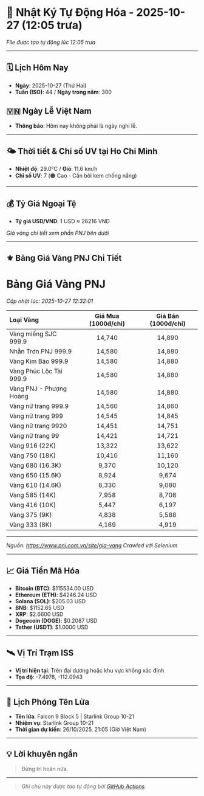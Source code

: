 # 🚀 Nhật Ký Tự Động Hóa - 2025-10-27 (12:05 trưa)

*File được tạo tự động lúc 12:05 trưa*

---
<!-- CALENDAR-MODULE -->
## 🗓️ Lịch Hôm Nay
- **Ngày**: 2025-10-27 (Thứ Hai)
- **Tuần (ISO)**: 44 / **Ngày trong năm**: 300

<!-- HOLIDAY-MODULE -->
## 🇻🇳 Ngày Lễ Việt Nam
- **Thông báo**: Hôm nay không phải là ngày nghỉ lễ.

---
<!-- WEATHER-UV-MODULE -->
## 🌤️ Thời tiết & Chỉ số UV tại Ho Chi Minh
- **Nhiệt độ**: 29.0°C / **Gió**: 11.6 km/h
- **Chỉ số UV**: 7 (🟠 Cao - Cần bôi kem chống nắng)

---
<!-- FINANCE-MODULE -->
## 💰 Tỷ Giá Ngoại Tệ
- **Tỷ giá USD/VND**: 1 USD ≈ 26216 VND

*Giá vàng chi tiết xem phần PNJ bên dưới*

---
<!-- PNJ-GOLD-MODULE -->
## ⚜️ Bảng Giá Vàng PNJ Chi Tiết

# Bảng Giá Vàng PNJ
*Cập nhật lúc: 2025-10-27 12:32:01*

| Loại Vàng | Giá Mua (1000đ/chỉ) | Giá Bán (1000đ/chỉ) |
|:---|:---:|:---:|
| Vàng miếng SJC 999.9 | 14,740 | 14,890 |
| Nhẫn Trơn PNJ 999.9 | 14,580 | 14,880 |
| Vàng Kim Bảo 999.9 | 14,580 | 14,880 |
| Vàng Phúc Lộc Tài 999.9 | 14,580 | 14,880 |
| Vàng PNJ - Phượng Hoàng | 14,580 | 14,880 |
| Vàng nữ trang 999.9 | 14,560 | 14,860 |
| Vàng nữ trang 999 | 14,545 | 14,845 |
| Vàng nữ trang 9920 | 14,451 | 14,751 |
| Vàng nữ trang 99 | 14,421 | 14,721 |
| Vàng 916 (22K) | 13,322 | 13,622 |
| Vàng 750 (18K) | 10,410 | 11,160 |
| Vàng 680 (16.3K) | 9,370 | 10,120 |
| Vàng 650 (15.6K) | 8,924 | 9,674 |
| Vàng 610 (14.6K) | 8,330 | 9,080 |
| Vàng 585 (14K) | 7,958 | 8,708 |
| Vàng 416 (10K) | 5,447 | 6,197 |
| Vàng 375 (9K) | 4,838 | 5,588 |
| Vàng 333 (8K) | 4,169 | 4,919 |

---
*Nguồn: https://www.pnj.com.vn/site/gia-vang*
*Crawled với Selenium*

---
<!-- CRYPTO-MODULE -->
## 📈 Giá Tiền Mã Hóa
- **Bitcoin (BTC)**: $115534.00 USD
- **Ethereum (ETH)**: $4246.24 USD
- **Solana (SOL)**: $205.03 USD
- **BNB**: $1152.65 USD
- **XRP**: $2.6600 USD
- **Dogecoin (DOGE)**: $0.2087 USD
- **Tether (USDT)**: $1.0000 USD

---
<!-- ISS-MODULE -->
## 🛰️ Vị Trí Trạm ISS
- **Vị trí hiện tại**: Trên đại dương hoặc khu vực không xác định
- **Tọa độ**: -7.4978, -112.0943

---
<!-- LAUNCH-MODULE -->
## 🚀 Lịch Phóng Tên Lửa
- **Tên lửa**: Falcon 9 Block 5 | Starlink Group 10-21
- **Nhiệm vụ**: Starlink Group 10-21
- **Thời gian dự kiến**: 26/10/2025, 21:05 (Giờ Việt Nam)

---
<!-- ADVICE-MODULE -->
## 💡 Lời khuyên ngắn
> Đừng trì hoãn nữa.

---
<!-- FOOTER-MODULE -->
> *Ghi chú này được tạo tự động bởi [GitHub Actions](https://github.com/features/actions).*

